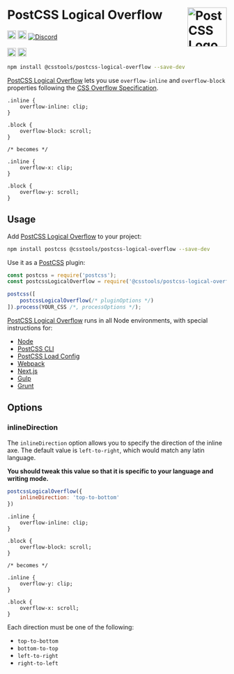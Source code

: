 # PostCSS Logical Overflow [<img src="https://postcss.github.io/postcss/logo.svg" alt="PostCSS Logo" width="90" height="90" align="right">][PostCSS]

[<img alt="npm version" src="https://img.shields.io/npm/v/@csstools/postcss-logical-overflow.svg" height="20">][npm-url] [<img alt="Build Status" src="https://github.com/csstools/postcss-plugins/workflows/test/badge.svg" height="20">][cli-url] [<img alt="Discord" src="https://shields.io/badge/Discord-5865F2?logo=discord&logoColor=white">][discord]<br><br>[<img alt="Baseline Status" src="https://cssdb.org/images/badges-baseline/logical-overflow.svg" height="20">][css-url] [<img alt="CSS Standard Status" src="https://cssdb.org/images/badges/logical-overflow.svg" height="20">][css-url] 

```bash
npm install @csstools/postcss-logical-overflow --save-dev
```

[PostCSS Logical Overflow] lets you use `overflow-inline` and `overflow-block` properties following the [CSS Overflow Specification].

```pcss
.inline {
	overflow-inline: clip;
}

.block {
	overflow-block: scroll;
}

/* becomes */

.inline {
	overflow-x: clip;
}

.block {
	overflow-y: scroll;
}
```

## Usage

Add [PostCSS Logical Overflow] to your project:

```bash
npm install postcss @csstools/postcss-logical-overflow --save-dev
```

Use it as a [PostCSS] plugin:

```js
const postcss = require('postcss');
const postcssLogicalOverflow = require('@csstools/postcss-logical-overflow');

postcss([
	postcssLogicalOverflow(/* pluginOptions */)
]).process(YOUR_CSS /*, processOptions */);
```

[PostCSS Logical Overflow] runs in all Node environments, with special
instructions for:

- [Node](INSTALL.md#node)
- [PostCSS CLI](INSTALL.md#postcss-cli)
- [PostCSS Load Config](INSTALL.md#postcss-load-config)
- [Webpack](INSTALL.md#webpack)
- [Next.js](INSTALL.md#nextjs)
- [Gulp](INSTALL.md#gulp)
- [Grunt](INSTALL.md#grunt)

## Options

### inlineDirection

The `inlineDirection` option allows you to specify the direction of the inline axe. The default value is `left-to-right`, which would match any latin language.

**You should tweak this value so that it is specific to your language and writing mode.**

```js
postcssLogicalOverflow({
	inlineDirection: 'top-to-bottom'
})
```

```pcss
.inline {
	overflow-inline: clip;
}

.block {
	overflow-block: scroll;
}

/* becomes */

.inline {
	overflow-y: clip;
}

.block {
	overflow-x: scroll;
}
```

Each direction must be one of the following:

- `top-to-bottom`
- `bottom-to-top`
- `left-to-right`
- `right-to-left`

[cli-url]: https://github.com/csstools/postcss-plugins/actions/workflows/test.yml?query=workflow/test
[css-url]: https://cssdb.org/#logical-overflow
[discord]: https://discord.gg/bUadyRwkJS
[npm-url]: https://www.npmjs.com/package/@csstools/postcss-logical-overflow

[PostCSS]: https://github.com/postcss/postcss
[PostCSS Logical Overflow]: https://github.com/csstools/postcss-plugins/tree/main/plugins/postcss-logical-overflow
[CSS Overflow Specification]: https://www.w3.org/TR/css-overflow-3/#overflow-control
